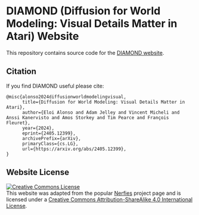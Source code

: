 # DIAMOND (Diffusion for World Modeling: Visual Details Matter in Atari) Website

This repository contains source code for the [DIAMOND website](https://diamond-wm.github.io).

## Citation

If you find DIAMOND useful please cite:
```
@misc{alonso2024diffusionworldmodelingvisual,
      title={Diffusion for World Modeling: Visual Details Matter in Atari},
      author={Eloi Alonso and Adam Jelley and Vincent Micheli and Anssi Kanervisto and Amos Storkey and Tim Pearce and François Fleuret},
      year={2024},
      eprint={2405.12399},
      archivePrefix={arXiv},
      primaryClass={cs.LG},
      url={https://arxiv.org/abs/2405.12399},
}
```

## Website License
<a rel="license" href="http://creativecommons.org/licenses/by-sa/4.0/"><img alt="Creative Commons License" style="border-width:0" src="https://i.creativecommons.org/l/by-sa/4.0/88x31.png" /></a><br />This website was adapted from the popular [Nerfies](https://nerfies.github.io/) project page and is licensed under a <a rel="license" href="http://creativecommons.org/licenses/by-sa/4.0/">Creative Commons Attribution-ShareAlike 4.0 International License</a>.
